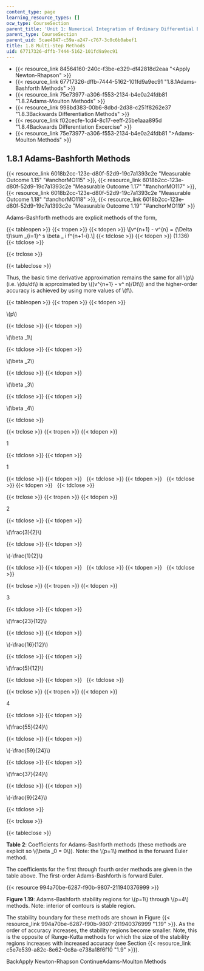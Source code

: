 ```yaml
---
content_type: page
learning_resource_types: []
ocw_type: CourseSection
parent_title: 'Unit 1: Numerical Integration of Ordinary Differential Equations'
parent_type: CourseSection
parent_uid: 5cae4847-c59a-a247-c767-3c0c6b0abef1
title: 1.8 Multi-Step Methods
uid: 67717326-dffb-7444-5162-101fd9a9ec91
---
```


*   {{< resource_link 84564160-240c-f3be-e329-df42818d2eaa "\<Apply Newton-Rhapson" >}}
*   {{< resource_link 67717326-dffb-7444-5162-101fd9a9ec91 "1.8.1Adams-Bashforth Methods" >}}
*   {{< resource_link 75e73977-a306-f553-2134-b4e0a24fdb81 "1.8.2Adams-Moulton Methods" >}}
*   {{< resource_link 998bd383-00b6-8dbd-2d38-c251f8262e37 "1.8.3Backwards Differentiation Methods" >}}
*   {{< resource_link f02cecfe-1cd4-8c17-eeff-25be1aaa895d "1.8.4Backwards Differentiation Excercise" >}}
*   {{< resource_link 75e73977-a306-f553-2134-b4e0a24fdb81 "\>Adams-Moulton Methods" >}}

1.8.1 Adams-Bashforth Methods
-----------------------------

{{< resource_link 6018b2cc-123e-d80f-52d9-19c7a1393c2e "Measurable Outcome 1.15" "#anchorMO115" >}}, {{< resource_link 6018b2cc-123e-d80f-52d9-19c7a1393c2e "Measurable Outcome 1.17" "#anchorMO117" >}}, {{< resource_link 6018b2cc-123e-d80f-52d9-19c7a1393c2e "Measurable Outcome 1.18" "#anchorMO118" >}}, {{< resource_link 6018b2cc-123e-d80f-52d9-19c7a1393c2e "Measurable Outcome 1.19" "#anchorMO119" >}}

Adams-Bashforth methods are explicit methods of the form,

{{< tableopen >}}
{{< tropen >}}
{{< tdopen >}}
\\\[v^{n+1} - v^{n} = {\\Delta t}\\sum \_{i=1}^ s \\beta \_ i f^{n+1-i}.\\\]
{{< tdclose >}}
{{< tdopen >}}
(1.136)
{{< tdclose >}}

{{< trclose >}}

{{< tableclose >}}

Thus, the basic time derivative approximation remains the same for all \\(p\\) (i.e. \\(du/dt\\) is approximated by \\((v^{n+1} - v^ n)/Dt\\)) and the higher-order accuracy is achieved by using more values of \\(f\\).

{{< tableopen >}}
{{< tropen >}}
{{< tdopen >}}


\\(p\\)


{{< tdclose >}}
{{< tdopen >}}


\\(\\beta \_1\\)


{{< tdclose >}}
{{< tdopen >}}


\\(\\beta \_2\\)


{{< tdclose >}}
{{< tdopen >}}


\\(\\beta \_3\\)


{{< tdclose >}}
{{< tdopen >}}


\\(\\beta \_4\\)


{{< tdclose >}}

{{< trclose >}}
{{< tropen >}}
{{< tdopen >}}


1


{{< tdclose >}}
{{< tdopen >}}


1


{{< tdclose >}}
{{< tdopen >}}
 
{{< tdclose >}}
{{< tdopen >}}
 
{{< tdclose >}}
{{< tdopen >}}
 
{{< tdclose >}}

{{< trclose >}}
{{< tropen >}}
{{< tdopen >}}


2


{{< tdclose >}}
{{< tdopen >}}


\\(\\frac{3}{2}\\)


{{< tdclose >}}
{{< tdopen >}}


\\(-\\frac{1}{2}\\)


{{< tdclose >}}
{{< tdopen >}}
 
{{< tdclose >}}
{{< tdopen >}}
 
{{< tdclose >}}

{{< trclose >}}
{{< tropen >}}
{{< tdopen >}}


3


{{< tdclose >}}
{{< tdopen >}}


\\(\\frac{23}{12}\\)


{{< tdclose >}}
{{< tdopen >}}


\\(-\\frac{16}{12}\\)


{{< tdclose >}}
{{< tdopen >}}


\\(\\frac{5}{12}\\)


{{< tdclose >}}
{{< tdopen >}}
 
{{< tdclose >}}

{{< trclose >}}
{{< tropen >}}
{{< tdopen >}}


4


{{< tdclose >}}
{{< tdopen >}}


\\(\\frac{55}{24}\\)


{{< tdclose >}}
{{< tdopen >}}


\\(-\\frac{59}{24}\\)


{{< tdclose >}}
{{< tdopen >}}


\\(\\frac{37}{24}\\)


{{< tdclose >}}
{{< tdopen >}}


\\(-\\frac{9}{24}\\)


{{< tdclose >}}

{{< trclose >}}

{{< tableclose >}}

**Table 2**: Coefficients for Adams-Bashforth methods (these methods are explicit so \\(\\beta \_0 = 0\\)). Note: the \\(p=1\\) method is the forward Euler method.

The coefficients for the first through fourth order methods are given in the table above. The first-order Adams-Bashforth is forward Euler.

{{< resource 994a70be-6287-f90b-9807-211940376999 >}}

**Figure 1.19**: Adams-Bashforth stability regions for \\(p=1\\) through \\(p=4\\) methods. Note: interior of contours is stable region.

The stability boundary for these methods are shown in Figure {{< resource_link 994a70be-6287-f90b-9807-211940376999 "1.19" >}}. As the order of accuracy increases, the stability regions become smaller. Note, this is the opposite of Runge-Kutta methods for which the size of the stability regions increases with increased accuracy (see Section {{< resource_link c5e7e539-a82c-8e62-0c8a-e738a18f6f10 "1.9" >}}).

BackApply Newton-Rhapson ContinueAdams-Moulton Methods